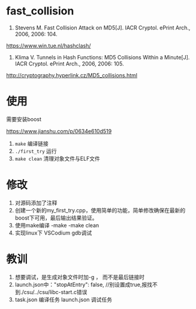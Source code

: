 # fast_collision
1. Stevens M. Fast Collision Attack on MD5[J]. IACR Cryptol.  ePrint Arch., 2006, 2006: 104.

https://www.win.tue.nl/hashclash/

1. Klima V. Tunnels in Hash Functions: MD5 Collisions Within a Minute[J]. IACR Cryptol. ePrint Arch., 2006, 2006: 105.

http://cryptography.hyperlink.cz/MD5_collisions.html

# 使用
需要安装boost

https://www.jianshu.com/p/0634e610d519

1. `make` 编译链接
1. `./first_try` 运行
1. `make clean` 清理对象文件与ELF文件 
# 修改
1. 对源码添加了注释
1. 创建一个新的my_first_try.cpp，使用简单的功能，简单修改确保在最新的boost下可用，最后输出结果验证。
1. 使用make编译
-make
-make clean
1. 实现linux下 VSCodium gdb调试

# 教训
1. 想要调试，是生成对象文件时加-g ， 而不是最后链接时
1. launch.json中："stopAtEntry": false, //别设置成true,报找不到./csu/../csu/libc-start.c错误
1. task.json 编译任务
launch.json 调试任务
